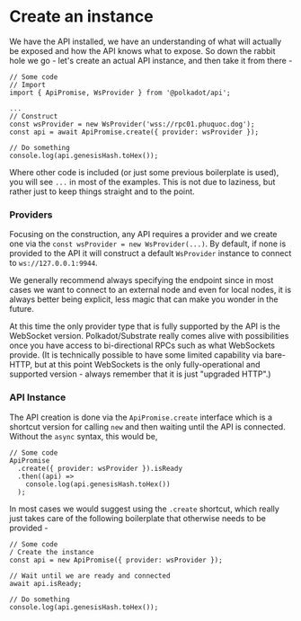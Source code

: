 # Create an instance

We have the API installed, we have an understanding of what will actually be exposed and how the API knows what to expose. So down the rabbit hole we go - let's create an actual API instance, and then take it from there -

```
// Some code
// Import
import { ApiPromise, WsProvider } from '@polkadot/api';

...
// Construct
const wsProvider = new WsProvider('wss://rpc01.phuquoc.dog');
const api = await ApiPromise.create({ provider: wsProvider });

// Do something
console.log(api.genesisHash.toHex());
```

Where other code is included (or just some previous boilerplate is used), you will see `...` in most of the examples. This is not due to laziness, but rather just to keep things straight and to the point.

### Providers[​](https://polkadot.js.org/docs/api/start/create#providers) <a href="providers" id="providers"></a>

Focusing on the construction, any API requires a provider and we create one via the `const wsProvider = new WsProvider(...)`. By default, if none is provided to the API it will construct a default `WsProvider` instance to connect to `ws://127.0.0.1:9944`.

We generally recommend always specifying the endpoint since in most cases we want to connect to an external node and even for local nodes, it is always better being explicit, less magic that can make you wonder in the future.

At this time the only provider type that is fully supported by the API is the WebSocket version. Polkadot/Substrate really comes alive with possibilities once you have access to bi-directional RPCs such as what WebSockets provide. (It is technically possible to have some limited capability via bare-HTTP, but at this point WebSockets is the only fully-operational and supported version - always remember that it is just "upgraded HTTP".)

### API Instance[​](https://polkadot.js.org/docs/api/start/create#api-instance) <a href="api-instance" id="api-instance"></a>

The API creation is done via the `ApiPromise.create` interface which is a shortcut version for calling `new` and then waiting until the API is connected. Without the `async` syntax, this would be,

```
// Some code
ApiPromise
  .create({ provider: wsProvider }).isReady
  .then((api) =>
    console.log(api.genesisHash.toHex())
  );

```

In most cases we would suggest using the `.create` shortcut, which really just takes care of the following boilerplate that otherwise needs to be provided -

```
// Some code
/ Create the instance
const api = new ApiPromise({ provider: wsProvider });

// Wait until we are ready and connected
await api.isReady;

// Do something
console.log(api.genesisHash.toHex());
```

